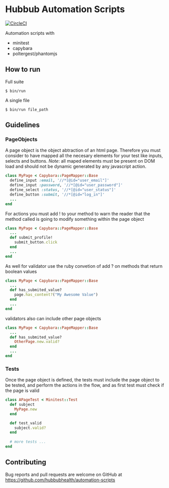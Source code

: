 # Hubbub Automation Scripts
[![CircleCI](https://circleci.com/gh/hubbubhealth/automation-scripts.svg?style=svg)](https://circleci.com/gh/hubbubhealth/automation-scripts)

Automation scripts with
  * minitest
  * capybara
  * poltergest/phantomjs

## How to run

Full suite
```shell
$ bin/run
```

A single file

```shell
$ bin/run file_path
```

## Guidelines

### PageObjects

A page object is the object abtraction of an html page. Therefore you must consider to have mapped all the necesary elements for your test like inputs, selects and buttons.
*Note*: all maped elements must be present on DOM load and should not be dynamic generated by any javascript action.

```ruby
class MyPage < Capybara::PageMapper::Base
  define_input :email, '//*[@id="user_email"]'
  define_input :password, '//*[@id="user_password"]'
  define_select :status, '//*[@id="user_status"]'
  define_button :submit, '//*[@id="log_in"]'
  ...
end
```

For actions you must add ! to your method to warn the reader that the method called is going to modify something within the page object

```ruby
class MyPage < Capybara::PageMapper::Base
  ...
  def submit_profile!
    submit_button.click
  end
  ...
end
```

As well for validator use the ruby convetion of add ? on methods that return boolean values


```ruby
class MyPage < Capybara::PageMapper::Base
  ...
  def has_submited_value?
    page.has_content?("My Awesome Value")
  end
  ...
end
```

validators also can include other page objects

```ruby
class MyPage < Capybara::PageMapper::Base
  ...
  def has_submited_value?
    OtherPage.new.valid?
  end
  ...
end
```

### Tests

Once the page object is defined, the tests must include the page object to be tested, and perform the actions in the flow, and as first test must check if the page is valid


```ruby
class APageTest < Minitest::Test
  def subject
    MyPage.new
  end

  def test_valid
    subject.valid?
  end
  
  # more tests ...
end
```


## Contributing

Bug reports and pull requests are welcome on GitHub at https://github.com/hubbubhealth/automation-scripts
